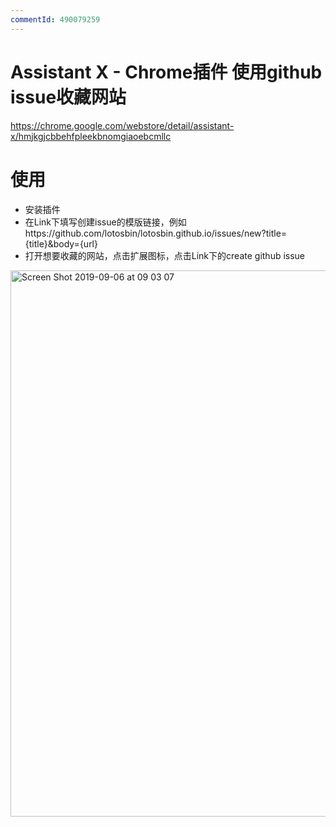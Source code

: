 ```yaml
---
commentId: 490079259
---
```

  # Assistant X - Chrome插件 使用github issue收藏网站 
 https://chrome.google.com/webstore/detail/assistant-x/hmjkgjcbbehfpleekbnomgiaoebcmllc
# 使用
- 安装插件
- 在Link下填写创建issue的模版链接，例如https://github.com/lotosbin/lotosbin.github.io/issues/new?title={title}&body={url}
- 打开想要收藏的网站，点击扩展图标，点击Link下的create github issue
<img width="874" alt="Screen Shot 2019-09-06 at 09 03 07" src="https://user-images.githubusercontent.com/221294/64393716-56fa9000-d085-11e9-955a-0ef3e17c8e86.png">
